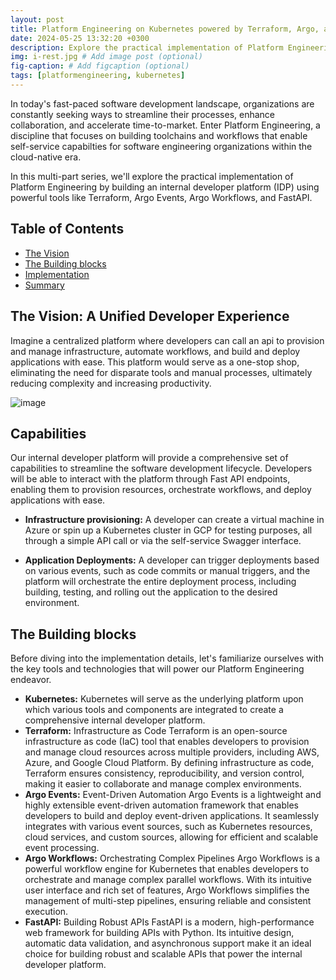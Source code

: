 ```yaml
---
layout: post
title: Platform Engineering on Kubernetes powered by Terraform, Argo, and FastAPI - Part 1
date: 2024-05-25 13:32:20 +0300
description: Explore the practical implementation of Platform Engineering using powerful tools like Terraform, Argo Events, Argo Workflows
img: i-rest.jpg # Add image post (optional)
fig-caption: # Add figcaption (optional)
tags: [platformengineering, kubernetes]
---
```

In today's fast-paced software development landscape, organizations are constantly seeking ways to streamline their processes, enhance collaboration, and accelerate time-to-market. Enter Platform Engineering, a discipline that focuses on building toolchains and workflows that enable self-service capabilties for software engineering organizations within the cloud-native era.

In this multi-part series, we'll explore the practical implementation of Platform Engineering by building an internal developer platform (IDP) using powerful tools like Terraform, Argo Events, Argo Workflows, and FastAPI.

## Table of Contents
- [The Vision ](#the-vision)
- [The Building blocks ](#the-building-blocks)
- [Implementation ](#implementation)
- [Summary ](#summary)

## The Vision: A Unified Developer Experience
Imagine a centralized platform where developers can call an api to provision and manage infrastructure, automate workflows, and build and deploy applications with ease. This platform would serve as a one-stop shop, eliminating the need for disparate tools and manual processes, ultimately reducing complexity and increasing productivity.

![image](https://github.com/musana-engineering/musana.engineering.github.io/assets/42842390/2db597b3-3db9-4d33-aa47-43de18dd7b84)
## Capabilities
Our internal developer platform will provide a comprehensive set of capabilities to streamline the software development lifecycle. Developers will be able to interact with the platform through Fast API endpoints, enabling them to provision resources, orchestrate workflows, and deploy applications with ease.

- **Infrastructure provisioning:** A developer can create a virtual machine in Azure or spin up a Kubernetes cluster in GCP for testing purposes, all through a simple API call or via the self-service Swagger interface.

- **Application Deployments:** A developer can trigger deployments based on various events, such as code commits or manual triggers, and the platform will orchestrate the entire deployment process, including building, testing, and rolling out the application to the desired environment.

## The Building blocks
Before diving into the implementation details, let's familiarize ourselves with the key tools and technologies that will power our Platform Engineering endeavor.

- **Kubernetes:** Kubernetes will serve as the underlying platform upon which various tools and components are integrated to create a comprehensive internal developer platform. 
- **Terraform:** Infrastructure as Code
Terraform is an open-source infrastructure as code (IaC) tool that enables developers to provision and manage cloud resources across multiple providers, including AWS, Azure, and Google Cloud Platform. By defining infrastructure as code, Terraform ensures consistency, reproducibility, and version control, making it easier to collaborate and manage complex environments.
- **Argo Events:** Event-Driven Automation
Argo Events is a lightweight and highly extensible event-driven automation framework that enables developers to build and deploy event-driven applications. It seamlessly integrates with various event sources, such as Kubernetes resources, cloud services, and custom sources, allowing for efficient and scalable event processing.
- **Argo Workflows:** Orchestrating Complex Pipelines
Argo Workflows is a powerful workflow engine for Kubernetes that enables developers to orchestrate and manage complex parallel workflows. With its intuitive user interface and rich set of features, Argo Workflows simplifies the management of multi-step pipelines, ensuring reliable and consistent execution.
- **FastAPI:** Building Robust APIs
FastAPI is a modern, high-performance web framework for building APIs with Python. Its intuitive design, automatic data validation, and asynchronous support make it an ideal choice for building robust and scalable APIs that power the internal developer platform.